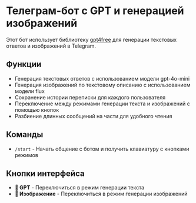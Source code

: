 # Телеграм-бот с GPT и генерацией изображений

Этот бот использует библиотеку [gpt4free](https://github.com/xtekky/gpt4free) для генерации текстовых ответов и изображений в Telegram.

## Функции

- Генерация текстовых ответов с использованием модели gpt-4o-mini
- Генерация изображений по текстовому описанию с использованием модели flux
- Сохранение истории переписки для каждого пользователя
- Переключение между режимами генерации текста и изображений с помощью кнопок
- Разбиение длинных сообщений на части для удобного чтения

## Команды

- `/start` - Начать общение с ботом и получить клавиатуру с кнопками режимов

## Кнопки интерфейса

- **🤖 GPT** - Переключиться в режим генерации текста
- **🎨 Изображение** - Переключиться в режим генерации изображений
